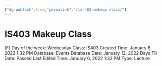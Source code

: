```yaml
---
{"dg-publish":true,"permalink":"/is-403-makeup-class/"}
---
```


# IS403 Makeup Class

(F) Day of the week: Wednesday
Class: IS403
Created Time: January 6, 2022 1:32 PM
Database: Events Database
Date: January 12, 2022
Days Till Date: Passed
Last Edited Time: January 6, 2022 1:32 PM
Type: Lecture